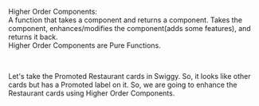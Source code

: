 Higher Order Components:  
A function that takes a component and returns a component.  Takes the component, enhances/modifies the component(adds some features), and returns it back.  
Higher Order Components are Pure Functions.  

<br>

Let's take the Promoted Restaurant cards in Swiggy. So, it looks like other cards but has a Promoted label on it. So, we are going to enhance the Restaurant cards using Higher Order Components.  

